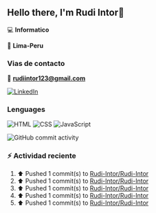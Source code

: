 ## Hello there, I'm Rudi Intor👋

:computer: **Informatico**

📍 **Lima-Peru**

### Vias de contacto

📧 **rudiintor123@gmail.com**

[![LinkedIn](https://img.shields.io/badge/LinkedIn-0077B5?style=for-the-badge&logo=linkedin&logoColor=white)](https://www.linkedin.com/in/rudiintor)

### Lenguages

![HTML](https://img.shields.io/badge/HTML-E34F26?style=for-the-badge&logo=html5&logoColor=white)
![CSS](https://img.shields.io/badge/CSS-1572B6?style=for-the-badge&logo=css3&logoColor=white)
![JavaScript](https://img.shields.io/badge/JavaScript-black?style=for-the-badge&logo=javascript&logoColor=yellow)

![GitHub commit activity](https://img.shields.io/github/commit-activity/w/Rudi-Intor/Rudi-Intor)


### :zap: Actividad reciente
<!--RECENT_ACTIVITY:start-->
1. ⬆️ Pushed 1 commit(s) to [Rudi-Intor/Rudi-Intor](https://github.com/Rudi-Intor/Rudi-Intor)<br>
2. ⬆️ Pushed 1 commit(s) to [Rudi-Intor/Rudi-Intor](https://github.com/Rudi-Intor/Rudi-Intor)<br>
3. ⬆️ Pushed 1 commit(s) to [Rudi-Intor/Rudi-Intor](https://github.com/Rudi-Intor/Rudi-Intor)<br>
4. ⬆️ Pushed 1 commit(s) to [Rudi-Intor/Rudi-Intor](https://github.com/Rudi-Intor/Rudi-Intor)<br>
5. ⬆️ Pushed 1 commit(s) to [Rudi-Intor/Rudi-Intor](https://github.com/Rudi-Intor/Rudi-Intor)<br>
<!--RECENT_ACTIVITY:end-->
<!--RECENT_ACTVITY:last_update-->
